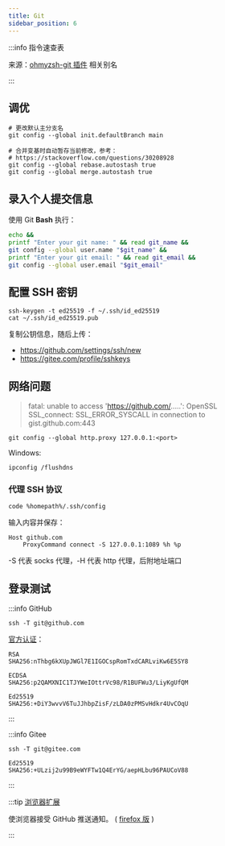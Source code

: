 ```yaml
---
title: Git
sidebar_position: 6
---
```


:::info 指令速查表

来源：[ohmyzsh-git 插件](https://gitee.com/mirrors/oh-my-zsh/blob/master/plugins/git/README.md) 相关别名

:::

## 调优

```shell
# 更改默认主分支名
git config --global init.defaultBranch main

# 合并变基时自动暂存当前修改，参考：
# https://stackoverflow.com/questions/30208928
git config --global rebase.autostash true
git config --global merge.autostash true

```

## 录入个人提交信息

使用 Git **Bash** 执行：

```bash
echo &&
printf "Enter your git name: " && read git_name &&
git config --global user.name "$git_name" &&
printf "Enter your git email: " && read git_email &&
git config --global user.email "$git_email"
```

## 配置 SSH 密钥

```shell
ssh-keygen -t ed25519 -f ~/.ssh/id_ed25519
cat ~/.ssh/id_ed25519.pub
```

复制公钥信息，随后上传：

- https://github.com/settings/ssh/new
- https://gitee.com/profile/sshkeys

## 网络问题

> fatal: unable to access 'https://github.com/.....': OpenSSL SSL_connect: SSL_ERROR_SYSCALL in connection to gist.github.com:443

    git config --global http.proxy 127.0.0.1:<port>

Windows:

    ipconfig /flushdns

### 代理 SSH 协议

    code %homepath%/.ssh/config

输入内容并保存：

```
Host github.com
    ProxyCommand connect -S 127.0.0.1:1089 %h %p
```

-S 代表 socks 代理，-H 代表 http 代理，后附地址端口

## 登录测试

<div className="no-admonition-uppercase-title">

:::info GitHub

    ssh -T git@github.com

[官方认证](https://docs.github.com/cn/authentication/keeping-your-account-and-data-secure/githubs-ssh-key-fingerprints)：

```
RSA
SHA256:nThbg6kXUpJWGl7E1IGOCspRomTxdCARLviKw6E5SY8

ECDSA
SHA256:p2QAMXNIC1TJYWeIOttrVc98/R1BUFWu3/LiyKgUfQM

Ed25519
SHA256:+DiY3wvvV6TuJJhbpZisF/zLDA0zPMSvHdkr4UvCOqU
```

:::

:::info Gitee

    ssh -T git@gitee.com

```
Ed25519
SHA256:+ULzij2u99B9eWYFTw1Q4ErYG/aepHLbu96PAUCoV88
```

:::

</div>

:::tip [浏览器扩展](https://chrome.google.com/webstore/detail/notifier-for-github/lmjdlojahmbbcodnpecnjnmlddbkjhnn)

使浏览器接受 GitHub 推送通知。
( [firefox 版](https://addons.mozilla.org/zh-CN/firefox/addon/notifier-for-github) )

:::
